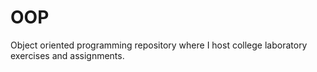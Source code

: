 OOP
===
Object oriented programming repository where I host college laboratory exercises and assignments.
